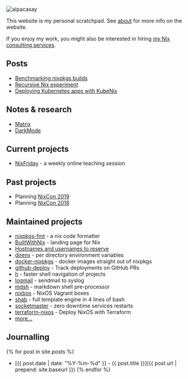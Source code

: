 ![alpacasay](img/alpacasay.png)

This website is my personal scratchpad. See [about](about.md) for more info on
the website.

If you enjoy my work, you might also be interested in hiring [my Nix
consulting services](https://numtide.com).

## Posts

* [Benchmarking nixpkgs builds](benchmark-nixpkgs)
* [Recursive Nix experiment](experiment-recursive-nix)
* [Deploying Kubernetes apps with KubeNix](deploying-k8s-apps-with-kubenix)

## Notes & research

* [Matrix](Matrix.md)
* [DarkMode](DarkMode.md)

## Current projects

* [NixFriday](NixFriday) - a weekly online teaching session

## Past projects

* Planning [NixCon 2019](https://2019.nixcon.org)
* Planning [NixCon 2018](https://nixcon2018.org)

## Maintained projects

* [nixpkgs-fmt](https://nix-community.github.io/nixpkgs-fmt) - a nix code formatter
* [BuiltWithNix](BuiltWithNix.md) - landing page for Nix
* [Hostnames and usernames to reserve](https://zimbatm.github.io/hostnames-and-usernames-to-reserve/)
* [direnv](https://direnv.net) - per directory environment variables
* [docker-nixpkgs](https://github.com/nix-community/docker-nixpkgs) - docker images straight out of nixpkgs
* [github-deploy](https://github.com/zimbatm/github-deploy) - Track deployments on GitHub PRs
* [h](https://github.com/zimbatm/h) - faster shell navigation of projects
* [logmail](https://github.com/zimbatm/logmail) - sendmail to syslog
* [mdsh](https://github.com/zimbatm/mdsh) - markdown shell pre-processor
* [nixbox](https://github.com/nix-community/nixbox) - NixOS Vagrant boxes
* [shab](https://github.com/zimbatm/shab) - full template engine in 4 lines of bash
* [socketmaster](https://github.com/zimbatm/socketmaster) - zero downtime services restarts 
* [terraform-nixos](https://github.com/tweag/terraform-nixos) - Deploy NixOS with Terraform
* [more...](https://github.com/zimbatm?utf8=%E2%9C%93&tab=repositories&type=source)

## Journalling

{% for post in site.posts %}
* [{{ post.date | date: "%Y-%m-%d" }} - {{ post.title }}]({{ post.url | prepend: site.baseurl }})
{% endfor %}

